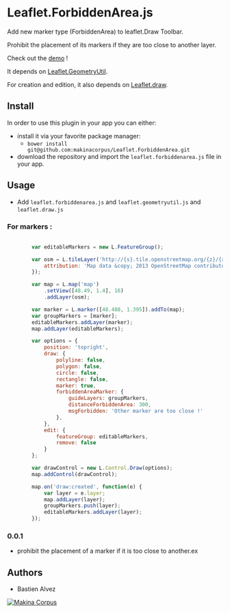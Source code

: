 Leaflet.ForbiddenArea.js
============

Add new marker type (ForbiddenArea) to leaflet.Draw Toolbar.

Prohibit the placement of its markers if they are too close to another layer.

Check out the [demo](http://makinacorpus.github.com/Leaflet.Snap/) !


It depends on [Leaflet.GeometryUtil](https://github.com/makinacorpus/Leaflet.GeometryUtil).

For creation and edition, it also depends on [Leaflet.draw](https://github.com/Leaflet/Leaflet.draw).

Install
-----
In order to use this plugin in your app you can either:
* install it via your favorite package manager:
    * `bower install git@github.com:makinacorpus/Leaflet.ForbiddenArea.git`
* download the repository and import the `leaflet.forbiddenarea.js` file in your app.

Usage
-----

* Add ``leaflet.forbiddenarea.js`` and ``leaflet.geometryutil.js`` and ``leaflet.draw.js``

### For markers :

```javascript

        var editableMarkers = new L.FeatureGroup();

        var osm = L.tileLayer('http://{s}.tile.openstreetmap.org/{z}/{x}/{y}.png', {
            attribution: 'Map data &copy; 2013 OpenStreetMap contributors',
        });

        var map = L.map('map')
            .setView([48.49, 1.4], 16)
            .addLayer(osm);

        var marker = L.marker([48.488, 1.395]).addTo(map);
        var groupMarkers = [marker];
        editableMarkers.addLayer(marker);
        map.addLayer(editableMarkers);

        var options = {
            position: 'topright',
            draw: {
                polyline: false,
                polygon: false,
                circle: false,
                rectangle: false,
                marker: true,
                forbiddenAreaMarker: {
                    guideLayers: groupMarkers,
                    distanceForbiddenArea: 300,
                    msgForbidden: 'Other marker are too close !'
                },
            },
            edit: {
                featureGroup: editableMarkers,
                remove: false
            }
        };

        var drawControl = new L.Control.Draw(options);
        map.addControl(drawControl);

        map.on('draw:created', function(e) {
            var layer = e.layer;
            map.addLayer(layer);
            groupMarkers.push(layer);
            editableMarkers.addLayer(layer);
        });

```

### 0.0.1

* prohibit the placement of a marker if it is too close to another.ex


Authors
-------

* Bastien Alvez

[![Makina Corpus](http://depot.makina-corpus.org/public/logo.gif)](http://makinacorpus.com)